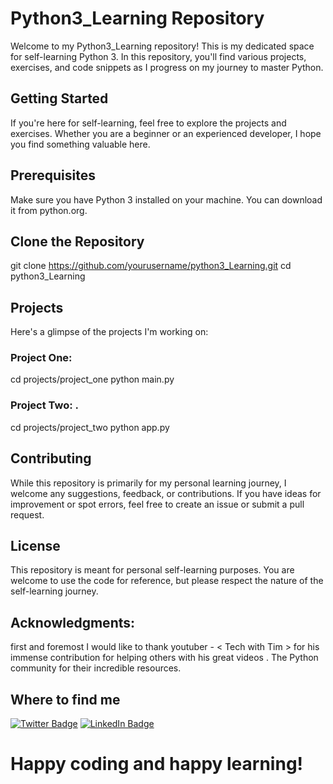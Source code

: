 # Python3_Learning Repository

Welcome to my Python3_Learning repository! This is my dedicated space for self-learning Python 3. In this repository, you'll find various projects, exercises, and code snippets as I progress on my journey to master Python.

## Getting Started

If you're here for self-learning, feel free to explore the projects and exercises. Whether you are a beginner or an experienced developer, I hope you find something valuable here.

## Prerequisites
Make sure you have Python 3 installed on your machine. You can download it from python.org.

## Clone the Repository

git clone https://github.com/yourusername/python3_Learning.git
cd python3_Learning

## Projects

Here's a glimpse of the projects I'm working on:

### Project One: 

cd projects/project_one
python main.py


### Project Two: .

cd projects/project_two
python app.py


## Contributing

While this repository is primarily for my personal learning journey, I welcome any suggestions, feedback, or contributions. If you have ideas for improvement or spot errors, feel free to create an issue or submit a pull request.

## License

This repository is meant for personal self-learning purposes. You are welcome to use the code for reference, but please respect the nature of the self-learning journey.

## Acknowledgments: 

first and foremost I would like to thank youtuber - < Tech with Tim > for his immense contribution for helping others with his great videos .
The Python community for their incredible resources.

## Where to find me 

[![Twitter Badge](https://img.shields.io/badge/Twitter-Profile-informational?style=flat&logo=twitter&logoColor=white&color=1CA2F1)](https://twitter.com/NithEth)
[![LinkedIn Badge](https://img.shields.io/badge/LinkedIn-Profile-informational?style=flat&logo=linkedin&logoColor=white&color=0D76A8)](https://www.linkedin.com/in/nitheshshetty/)

# Happy coding and happy learning!
